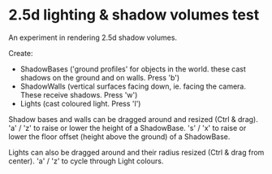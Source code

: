 # 2.5d lighting & shadow volumes test

An experiment in rendering 2.5d shadow volumes.

Create:
* ShadowBases ('ground profiles' for objects in the world. these cast shadows on the ground and on walls. Press 'b')
* ShadowWalls (vertical surfaces facing down, ie. facing the camera. These receive shadows. Press 'w')
* Lights (cast coloured light. Press 'l')

Shadow bases and walls can be dragged around and resized (Ctrl & drag).
'a' / 'z' to raise or lower the height of a ShadowBase.
's' / 'x' to raise or lower the floor offset (height above the ground) of a ShadowBase.

Lights can also be dragged around and their radius resized (Ctrl & drag from center).
'a' / 'z' to cycle through Light colours.
